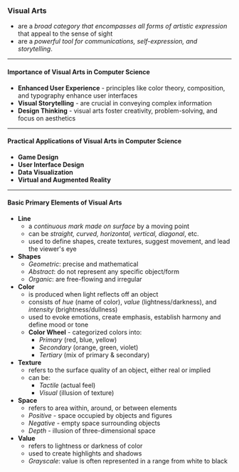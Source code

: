 ### Visual Arts
- are a *broad category that encompasses all forms of artistic expression* that appeal to the sense of sight
- are a *powerful tool for communications, self-expression, and storytelling*.

---
#### Importance of Visual Arts in Computer Science
- **Enhanced User Experience** - principles like color theory, composition, and typography enhance user interfaces
- **Visual Storytelling** - are crucial in conveying complex information
- **Design Thinking** - visual arts foster creativity, problem-solving, and focus on aesthetics

---
#### Practical Applications of Visual Arts in Computer Science
- **Game Design** 
- **User Interface Design** 
- **Data Visualization**
- **Virtual and Augmented Reality**

---
#### Basic Primary Elements of Visual Arts
- **Line** 
	- a *continuous mark made on surface* by a moving point
	- can be *straight, curved, horizontal, vertical, diagonal*, etc.
	- used to define shapes, create textures, suggest movement, and lead the viewer's eye 
- **Shapes**
	- *Geometric*: precise and mathematical
	- *Abstract*: do not represent any specific object/form
	- *Organic*: are free-flowing and irregular
- **Color**
	- is produced when light reflects off an object
	- consists of *hue* (name of color), *value* (lightness/darkness), and *intensity* (brightness/dullness)
	- used to evoke emotions, create emphasis, establish harmony and define mood or tone
	- **Color Wheel** - categorized colors into:
		- *Primary* (red, blue, yellow)
		- *Secondary* (orange, green, violet)
		- *Tertiary* (mix of primary & secondary)
- **Texture** 
	- refers to the surface quality of an object, either real or implied
	- can be:
		- *Tactile* (actual feel)
		- *Visual* (illusion of texture)
- **Space**
	- refers to area within, around, or between elements
	- *Positive* - space occupied by objects and figures
	- *Negative* - empty space surrounding objects
	- *Depth* - illusion of three-dimensional space
- **Value** 
	- refers to lightness or darkness of color
	- used to create highlights and shadows
	- *Grayscale*: value is often represented in a range from white to black